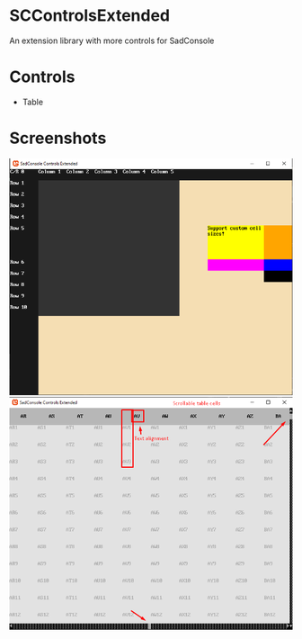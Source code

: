 # SCControlsExtended
An extension library with more controls for SadConsole

# Controls

- Table

# Screenshots

![SCControlsExtended](/SCControlsExtended.Visualizer/Screenshots/FunctionalityExample.png)
![SCControlsExtended](/SCControlsExtended.Visualizer/Screenshots/ExcelExample.png)
